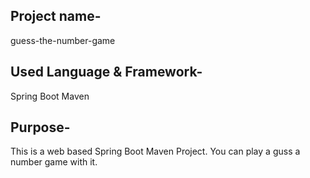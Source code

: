 ## Project name- 
guess-the-number-game

## Used Language & Framework- 
Spring Boot
Maven

## Purpose-
This is a web based Spring Boot Maven Project. You can play a guss a number game with it. 
